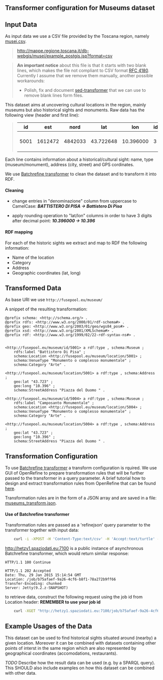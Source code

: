 Transformer configuration for Museums dataset
---------------------------------------------

## Input Data

As input data we use a CSV file provided by the Toscana region, namely [musei.csv](https://raw.githubusercontent.com/andreybratus/p3-transformer-configs/master/museums/musei.csv).
> http://mappe.regione.toscana.it/db-webgis/musei/example_postgis.jsp?format=csv

>**An important notice** about this file is that it starts with two blank lines, which makes the file not compliant to CSV format [RFC 4180](https://datatracker.ietf.org/doc/rfc4180/). Currently I assume that we remove them manually, another possible workarounds:
>* Polish, fix and document [sed-transformer](https://github.com/fusepoolP3/p3-transformer-howto) that we can use to remove blank lines form files.

This dataset aims at uncovering cultural locations in the region, mainly museums but also historical sights and monuments. Raw data has the following view (header and first line):

> | id   | est     | nord    | lat       | lon       | id_tipologia | tipologia                         | id_categoria | categoria_prevalente      | denominazione                                                                                                          | indirizzo                        | localita                      | comune                     | provincia | numero_sedi |
> |------|---------|---------|-----------|-----------|--------------|-----------------------------------|--------------|---------------------------|------------------------------------------------------------------------------------------------------------------------|----------------------------------|-------------------------------|----------------------------|-----------|-------------|
 > | 5001 | 1612472 | 4842033 | 43.722648 | 10.396000 | 3 | Monumento o complesso monumentale | 1 | Arte | BATTISTERO DI PISA | Piazza del Duomo |  | Pisa | PI | 1 |
 >

Each line contains information about a historical/cultural sight: name, type (museum/monument), address (city, street) and GPS cordinates.

We use [Batchrefine transformer](https://github.com/fusepoolP3/p3-batchrefine) to clean the dataset and to transform it into RDF.

#### Cleaning 
* change entries in "denominazione" column from uppercase to CamelCase: **_BATTISTERO DI PISA -> Battistero Di Pisa_**

* apply rounding operation to "lat/lon" columns in order to have 3 digits after decimal point: **_10.396000 -> 10.396_**

#### RDF mapping
For each of the historic sights we extract and map to RDF the following information:

* Name of the location
* Category
* Address
* Geographic coordinates (lat, long)

## Transformed Data

As base URI we use ``` http://fusepool.eu/museum/ ```

A snippet of the resulting transformation:

```turtle
@prefix schema: <http://schema.org/> .
@prefix rdfs: <http://www.w3.org/2000/01/rdf-schema#> .
@prefix geo: <http://www.w3.org/2003/01/geo/wgs84_pos#> .
@prefix xsd: <http://www.w3.org/2001/XMLSchema#> .
@prefix rdf: <http://www.w3.org/1999/02/22-rdf-syntax-ns#> .


<http://fusepool.eu/museum/id/5001> a rdf:type , schema:Museum ;
	rdfs:label "Battistero Di Pisa" ;
	schema:Location <http://fusepool.eu/museum/location/5001> ;
	schema:VenueType "Monumento o complesso monumentale" ;
	schema:Category "Arte" .

<http://fusepool.eu/museum/location/5001> a rdf:type , schema:Address ;
	geo:lat "43.723" ;
	geo:long "10.396" ;
	schema:StreetAddress "Piazza del Duomo " .

<http://fusepool.eu/museum/id/5004> a rdf:type , schema:Museum ;
	rdfs:label "Camposanto Monumentale" ;
	schema:Location <http://fusepool.eu/museum/location/5004> ;
	schema:VenueType "Monumento o complesso monumentale" ;
	schema:Category "Arte" .

<http://fusepool.eu/museum/location/5004> a rdf:type , schema:Address ;
	geo:lat "43.723" ;
	geo:long "10.396" ;
	schema:StreetAddress "Piazza del Duomo " .
```

## Transformation Configuration

To use [Batchrefine transformer](https://github.com/fusepoolP3/p3-batchrefine) a transform configuration is rquired. We use GUI of OpenRefine to prepare transformation rules that will be further passed to the transformer in a query parameter. A brief tutorial how to design and extract transformation rules from OpenRefine that can be found [here](https://github.com/andreybratus/tutorial).

Transformation rules are in the form of a JSON array and are saved in a file: [museums_transform.json](https://raw.githubusercontent.com/fusepoolP3/p3-transformer-configs/master/museums/museums_transform.json).


#### Use of Batchrefine transformer

Transformation rules are passed as a 'refinejson' query parameter to the transformer together with input data:

```bash
	curl -i -XPOST -H 'Content-Type:text/csv' -H 'Accept:text/turtle' --data-binary @/home/andrey/musei.csv "http://hetzy1.spaziodati.eu:7100?refinejson=https://raw.githubusercontent.com/fusepoolP3/p3-transformer-configs/master/museums/museums_transform.json"
```
http://hetzy1.spaziodati.eu:7100 is a public instance of asynchronous Batchrefine transformer, which would return similar response:

```
HTTP/1.1 100 Continue

HTTP/1.1 202 Accepted
Date: Thu, 29 Jan 2015 15:14:54 GMT
Location: /job/b75afaef-9a26-4cf6-b8f1-78a272b9ff66
Transfer-Encoding: chunked
Server: Jetty(9.2.z-SNAPSHOT)
```

to retrieve data, construct the following request using the job id from Location header: **REMEMBER to use your job id**

```bash
	curl -XGET "http://hetzy1.spaziodati.eu:7100/job/b75afaef-9a26-4cf6-b8f1-78a272b9ff66"
```

## Example Usages of the Data

This dataset can be used to find historical sights situated around (nearby) a given location.
Moreover it can be combined with datasets containing other points of interst in the same region which are also represented by geographical coordinates (accomodations, restaurants).

*TODO* Describe how the result data can be used (e.g. by a SPARQL query). This SHOULD also include examples on how this dataset can be combined with other data.

